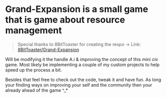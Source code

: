 # Grand-Expansion is a small game that is game about resource management 

> Special thanks to 8BitToaster for creating the respo ->
Link: [8BitToaster/Grand-Expansion](https://github.com/8BitToaster/Grand-Expansion)

Will be modifying it the handle A.i & improving the concept of this mini civ game. 
Most likely be implementing a couple of my custom projects to help speed up the process a bit.

Besides that feel free to check out the code, tweak it and have fun. As long your finding ways on 
improving your self and the community then your already ahead of the game ^_*


